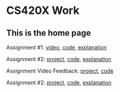 # CS420X Work
## This is the home page 

Assignment #1: [video](https://youtu.be/hwl_rEBJDiM), [code](https://github.com/FilipKernan/CS420X/blob/main/Assignment1.glsl), [explanation](https://github.com/FilipKernan/CS420X/blob/main/Assignment1Explanation.md)

Assignment #2: [project](https://filipkernan.github.io/src/html/cs420x/project2.html), [code](https://github.com/FilipKernan/filipkernan.github.io/blob/master/src/html/cs420x/project2.html), [explanation](https://github.com/FilipKernan/CS420X/blob/main/Assignment2Explanation.md)


Assignment Video Feedback: [project](https://filipkernan.github.io/src/html/cs420x/videoFeedback.html), [code](https://github.com/FilipKernan/filipkernan.github.io/blob/master/src/html/cs420x/videoFeedback.html)

Assignment #2: [project](https://filipkernan.github.io/src/html/cs420x/project3.html), [code](https://github.com/FilipKernan/filipkernan.github.io/blob/master/src/html/cs420x/project3.html), [explanation](https://github.com/FilipKernan/CS420X/blob/main/Assignment3Explanation.md)